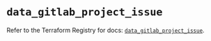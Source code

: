 # `data_gitlab_project_issue`

Refer to the Terraform Registry for docs: [`data_gitlab_project_issue`](https://registry.terraform.io/providers/gitlabhq/gitlab/17.2.0/docs/data-sources/project_issue).
